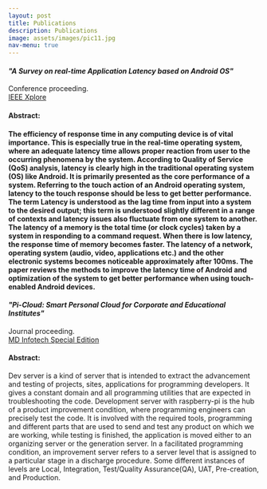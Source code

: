 ```yaml
---
layout: post
title: Publications
description: Publications
image: assets/images/pic11.jpg
nav-menu: true
---
```


<h4><i>"A Survey on real-time Application Latency based on Android OS"</i></h4>Conference proceeding.</br>
<a href="https://ieeexplore.ieee.org/document/8697738">IEEE Xplore</a></br>
<h4>Abstract:<h4>
<p>The efficiency of response time in any computing device is of vital importance. This is especially true in the real-time operating system, where an adequate latency time allows proper reaction from user to the occurring phenomena by the system. According to Quality of Service (QoS) analysis, latency is clearly high in the traditional operating system (OS) like Android. It is primarily presented as the core performance of a system. Referring to the touch action of an Android operating system, latency to the touch response should be less to get better performance. The term Latency is understood as the lag time from input into a system to the desired output; this term is understood slightly different in a range of contexts and latency issues also fluctuate from one system to another. The latency of a memory is the total time (or clock cycles) taken by a system in responding to a command request. When there is low latency, the response time of memory becomes faster. The latency of a network, operating system (audio, video, applications etc.) and the other electronic systems becomes noticeable approximately after 100ms. The paper reviews the methods to improve the latency time of Android and optimization of the system to get better performance when using touch-enabled Android devices.</p>

 <h4><i>"Pi-Cloud: Smart Personal Cloud for Corporate and Educational Institutes"</i></h4>Journal proceeding.</br>
 <a href="https://hb0313.github.io/BECS/">MD Infotech Special Edition</a></br>
 <h4>Abstract:</h4>
 <p>Dev server is a kind of server that is intended to extract the advancement and testing of projects, sites, applications for programming developers. It gives a constant domain and all programming utilities that are expected in troubleshooting the code. Development server with raspberry-pi is the hub of a product improvement condition, where programming engineers can precisely test the code. It is involved with the required tools, programming and different parts that are used to send and test any product on which we are working, while testing is finished, the application is moved either to an organizing server or the generation server. In a facilitated programming condition, an improvement server refers to a server level that is assigned to a particular stage in a discharge procedure. Some different instances of levels are Local, Integration, Test/Quality Assurance(QA), UAT, Pre-creation, and Production.</p>

